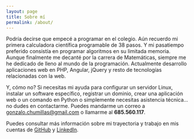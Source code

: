 ```yaml
---
layout: page
title: Sobre mí
permalink: /about/
---
```

Podría decirse que empecé a programar en el colegio. Aún recuerdo mi primera calculadora científica programable de 38 pasos. Y mi pasatiempo preferido consistía en programar algoritmos en su limitada memoria. Aunque finalmente me decanté por la carrera de Matemáticas, siempre me he dedicado de lleno al mundo de la programación. Actualmente desarrollo aplicaciones web en PHP, Angular, jQuery y resto de tecnologías relacionadas con la web.

Y, cómo no? Si necesitas mi ayuda para configurar un servidor Linux, instalar un software específico, registrar un dominio, crear una aplicación web o un comando en Python o simplemente necesitas asistencia técnica... no dudes en contactarme. Puedes mandarme un correo a [gonzalo.chumillas@gmail.com](mailto:gonzalo.chumillas@gmail.com) o llamarme al **685.560.117**.

Puedes consultar más información sobre mi trayectoria y trabajo en mis cuentas de [GitHub](https://github.com/gchumillas) y [LinkedIn](https://www.linkedin.com/in/gonzalo-chumillas-5303b5163/).
